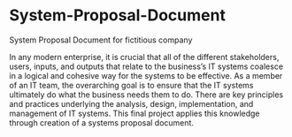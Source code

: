 # System-Proposal-Document
System Proposal Document for fictitious company

In any modern enterprise, it is crucial that all of the different stakeholders, users, inputs, and outputs that relate to the business’s IT systems coalesce in a logical and cohesive way for the systems to be effective. As a member of an IT team, the overarching goal is to ensure that the IT systems ultimately do what the business needs them to do. There are key principles and practices underlying the analysis, design, implementation, and management of IT systems. This final project applies this knowledge through creation of a systems proposal document.

